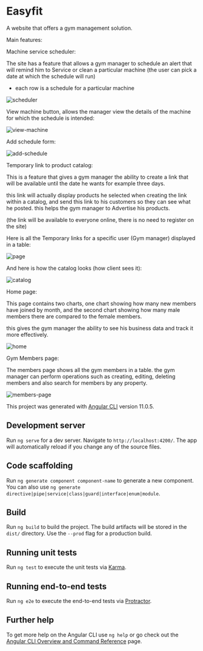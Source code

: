 # Easyfit
A website that offers a gym management solution.

Main features:

Machine service scheduler:

The site has a feature that allows a gym manager to schedule an alert that will remind him to Service or clean a particular machine (the user can pick a date at which the schedule will run)

* each row is a schedule for a particular machine

![scheduler](https://user-images.githubusercontent.com/75888057/164878981-67a4fedf-1a6a-4dd4-bc62-f744d0ad6839.PNG)

View machine button, allows the manager view the details of the machine for which the schedule is intended:

![view-machine](https://user-images.githubusercontent.com/75888057/164878988-513bfebd-9ce9-4430-a324-cfe785aeceea.PNG)

Add schedule form:

![add-schedule](https://user-images.githubusercontent.com/75888057/164878993-f0aa9937-f5b4-45a2-b6a9-615cbead9c22.PNG)

Temporary link to product catalog:

This is a feature that gives a gym manager the ability to create a link that will be available until the date he wants for example three days.

this link will actually display products he selected when creating the link within a catalog, and send this link to his customers so they can see what he posted.
this helps the gym manager to Advertise his products.

(the link will be available to everyone online, there is no need to register on the site)

Here is all the Temporary links for a specific user (Gym manager) displayed in a table:

![page](https://user-images.githubusercontent.com/75888057/164885662-7d006797-143e-425d-be09-1f555ff3e105.PNG)

And here is how the catalog looks (how client sees it):

![catalog](https://user-images.githubusercontent.com/75888057/164885752-fb706806-d0c0-4269-a984-fda15d6e025d.PNG)


Home page:

This page contains two charts, one chart showing how many new members have joined by month, and the second chart showing how many male members there are compared to the female members.

this gives the gym manager the ability to see his business data and track it more effectively.

![home](https://user-images.githubusercontent.com/75888057/164878336-4597b3fb-2835-447f-b81b-7e8b41b63fb5.PNG)

Gym Members page:

The members page shows all the gym members in a table.
the gym manager can perform operations such as creating, editing, deleting members and also search for members by any property. 

![members-page](https://user-images.githubusercontent.com/75888057/164878408-a56806a3-24a0-4420-b47e-54e921cb636e.PNG)


This project was generated with [Angular CLI](https://github.com/angular/angular-cli) version 11.0.5.

## Development server

Run `ng serve` for a dev server. Navigate to `http://localhost:4200/`. The app will automatically reload if you change any of the source files.

## Code scaffolding

Run `ng generate component component-name` to generate a new component. You can also use `ng generate directive|pipe|service|class|guard|interface|enum|module`.

## Build

Run `ng build` to build the project. The build artifacts will be stored in the `dist/` directory. Use the `--prod` flag for a production build.

## Running unit tests

Run `ng test` to execute the unit tests via [Karma](https://karma-runner.github.io).

## Running end-to-end tests

Run `ng e2e` to execute the end-to-end tests via [Protractor](http://www.protractortest.org/).

## Further help

To get more help on the Angular CLI use `ng help` or go check out the [Angular CLI Overview and Command Reference](https://angular.io/cli) page.
